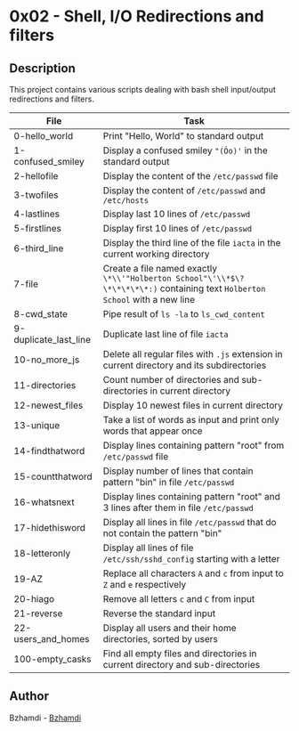 # 0x02 - Shell, I/O Redirections and filters
## Description

This project contains various scripts dealing with bash shell input/output redirections and filters.

File | Task
-----|-----
0-hello_world| Print "Hello, World" to standard output
1-confused_smiley | Display a confused smiley `"(Ôo)'` in the standard output
2-hellofile | Display the content of the `/etc/passwd` file
3-twofiles | Display the content of `/etc/passwd` and `/etc/hosts`
4-lastlines | Display last 10 lines of `/etc/passwd`
5-firstlines | Display first 10 lines of `/etc/passwd`
6-third_line | Display the third line of the file `iacta` in the current working directory
7-file | Create a file named exactly `\*\\'"Holberton School"\'\\*$\?\*\*\*\*\*:)` containing text `Holberton School` with a new line
8-cwd_state | Pipe result of `ls -la` to `ls_cwd_content`
9-duplicate_last_line | Duplicate last line of file `iacta`
10-no_more_js | Delete all regular files with `.js` extension in current directory and its subdirectories
11-directories | Count number of directories and sub-directories in current directory
12-newest_files | Display 10 newest files in current directory
13-unique | Take a list of words as input and print only words that appear once
14-findthatword | Display lines containing pattern "root" from `/etc/passwd` file
15-countthatword | Display number of lines that contain pattern "bin" in file `/etc/passwd`
16-whatsnext | Display lines containing pattern "root" and 3 lines after them in file `/etc/passwd`
17-hidethisword | Display all lines in file `/etc/passwd` that do not contain the pattern "bin"
18-letteronly | Display all lines of file `/etc/ssh/sshd_config` starting with a letter
19-AZ | Replace all characters `A` and `c` from input to `Z` and `e` respectively
20-hiago | Remove all letters `c` and `C` from input
21-reverse | Reverse the standard input
22-users_and_homes | Display all users and their home directories, sorted by users
100-empty_casks | Find all empty files and directories in current directory and sub-directories

## Author
Bzhamdi - [Bzhamdi](https://github.com/Bzhamdi)